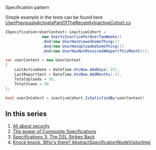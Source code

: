Specification pattern

Simple example in the tests can be found here
[UserPreviouslyActiveIsPartOfTheRecentlyInactiveCohort.cs](SpecificationTests\UserPreviouslyActiveIsPartOfTheRecentlyInactiveCohort.cs)

```csharp
ISpecification<UserContext> inactiveCohort =
                new UserIsInactiveForOverTwoWeeks()
                .And(new UserHasViewedSomeThing())
                .And(new UserHasUploadedSomeThing())
                .And(new UserHasNotReceivedAReportThisMonth());

var userContext = new UserContext
{
    LastActiveDate = DateTime.UtcNow.AddDays(-15),
    LastReportSent = DateTime.UtcNow.AddMonths(-1),
    TotalUploads = 10,
    TotalViews = 50
};

bool userInCohort = inactiveCohort.IsSatisfiedBy(userContext)
```

In this series
--------------

1. [All about security](docs/All-about-security.md)
2. [The power of Composite Specifications](docs/Composite-specifications.md)
3. [Specifications 3: The DSL Strikes Back](docs/Specifications-dsl.md)
4. [Knock knock. Who's there? AbstractSpecificationNodeVisitorImpl](docs/Specification-visitor.md)
